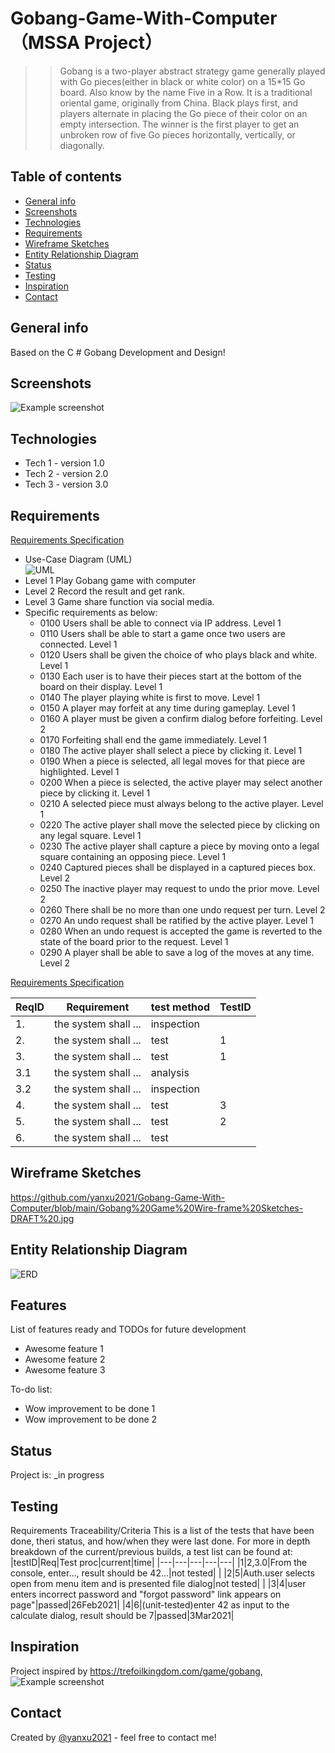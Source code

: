 # Gobang-Game-With-Computer（MSSA Project）
>>Gobang is a two-player abstract strategy game generally played with Go pieces(either in black or white color) on a 15*15 Go board. Also know by the name Five in a Row.
>It is a traditional oriental game, originally from China. 
>Black plays first, and players alternate in placing the Go piece of their color on an empty intersection. 
>The winner is the first player to get an unbroken row of five Go pieces horizontally, vertically, or diagonally.

## Table of contents
* [General info](#general-info)
* [Screenshots](#screenshots)
* [Technologies](#technologies)
* [Requirements](#Requirements)
* [Wireframe Sketches](#Wireframe-Sketches)
* [Entity Relationship Diagram](#Entity-Relationship-Diagram)
* [Status](#status)
* [Testing](#Testing)
* [Inspiration](#inspiration)
* [Contact](#contact)

## General info
Based on the C # Gobang Development and Design!

## Screenshots
![Example screenshot](https://github.com/yanxu2021/Gobang-Game-With-Computer/blob/main/GobangGame%EF%BC%88English%EF%BC%89.JPG)

## Technologies
* Tech 1 - version 1.0
* Tech 2 - version 2.0
* Tech 3 - version 3.0

## Requirements
[Requirements Specification](requirements_spec.md)
* Use-Case Diagram (UML)
<br>![UML](https://)</br>
* Level 1 Play Gobang game with computer
* Level 2 Record the result and get rank.
* Level 3 Game share function via social media. 
* Specific requirements as below:
	* 0100 Users shall be able to connect via IP address. Level 1
	* 0110 Users shall be able to start a game once two users are connected. Level 1
	* 0120 Users shall be given the choice of who plays black and white. Level 1
	* 0130 Each user is to have their pieces start at the bottom of the board on their display. Level 1
	* 0140 The player playing white is first to move. Level 1
	* 0150 A player may forfeit at any time during gameplay. Level 1
	* 0160 A player must be given a confirm dialog before forfeiting. Level 2
	* 0170 Forfeiting shall end the game immediately. Level 1
	* 0180 The active player shall select a piece by clicking it. Level 1
	* 0190 When a piece is selected, all legal moves for that piece are highlighted. Level 1
	* 0200 When a piece is selected, the active player may select another piece by clicking it. Level 1
	* 0210 A selected piece must always belong to the active player. Level 1
	* 0220 The active player shall move the selected piece by clicking on any legal square. Level 1
	* 0230 The active player shall capture a piece by moving onto a legal square containing an opposing piece. Level 1
	* 0240 Captured pieces shall be displayed in a captured pieces box. Level 2
	* 0250 The inactive player may request to undo the prior move. Level 2
	* 0260 There shall be no more than one undo request per turn. Level 2
	* 0270 An undo request shall be ratified by the active player. Level 1
	* 0280 When an undo request is accepted the game is reverted to the state of the board prior to the request. 	Level 1
	* 0290 A player shall be able to save a log of the moves at any time. Level 2

[Requirements Specification](https://github.com/uid100/RateCalculator/blob/main/Requirements_Spec.md)


|ReqID|Requirement|test method|TestID|
|---|---|--|---|
|1. |the system shall ...|inspection| |
|2. |the system shall ...|test|1|
|3. |the system shall ...|test|1|
|3.1|the system shall ...|analysis| |
|3.2|the system shall ...|inspection| |
|4. |the system shall ...|test|3|
|5. |the system shall ...|test|2|
|6. |the system shall ...|test| |

## Wireframe Sketches
https://github.com/yanxu2021/Gobang-Game-With-Computer/blob/main/Gobang%20Game%20Wire-frame%20Sketches-DRAFT%20.jpg

## Entity Relationship Diagram
![ERD](https://github.com/yanxu2021/Gobang-Game-With-Computer/blob/main/Gobang%20Game%20ERD.JPG)

## Features
List of features ready and TODOs for future development
* Awesome feature 1
* Awesome feature 2
* Awesome feature 3

To-do list:
* Wow improvement to be done 1
* Wow improvement to be done 2

## Status
Project is: _in progress

## Testing
Requirements Traceability/Criteria
This is a list of the tests that have been done, theri status, and how/when they were last done. For more in depth breakdown of the current/previous builds, a test list can be found at:
|testID|Req|Test proc|current|time|
|---|---|---|---|---|
|1|2,3.0|From the console, enter..., result should be 42...|not tested| |
|2|5|Auth.user selects open from menu item and is presented file dialog|not tested| |
|3|4|user enters incorrect password and "forgot password" link appears on page"|passed|26Feb2021|
|4|6|(unit-tested)enter 42 as input to the calculate dialog, result should be 7|passed|3Mar2021|  

## Inspiration
Project inspired by https://trefoilkingdom.com/game/gobang, 
![Example screenshot](https://github.com/yanxu2021/Gobang-Game-With-Computer/blob/main/Game%20Inspired.JPG)

## Contact
Created by [@yanxu2021](https://www.linkedin.com/in/yanxu2021/) - feel free to contact me!
